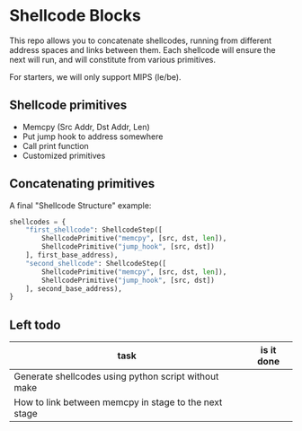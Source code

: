 # Shellcode Blocks

This repo allows you to concatenate shellcodes, running from different address spaces and links between them.
Each shellcode will ensure the next will run, and will constitute from various primitives.

For starters, we will only support MIPS (le/be).

## Shellcode primitives

- Memcpy (Src Addr, Dst Addr, Len)
- Put jump hook to address somewhere
- Call print function
- Customized primitives

## Concatenating primitives

A final "Shellcode Structure" example:

```python
shellcodes = {
	"first_shellcode": ShellcodeStep([
		ShellcodePrimitive("memcpy", [src, dst, len]),
		ShellcodePrimitive("jump_hook", [src, dst])
	], first_base_address),
	"second_shellcode": ShellcodeStep([
		ShellcodePrimitive("memcpy", [src, dst, len]),
		ShellcodePrimitive("jump_hook", [src, dst])
	], second_base_address),
}
```

## Left todo

| task                                                  | is it done |
|-----------------------------------------------------  |------------|
| Generate shellcodes using python script without make  |            |
| How to link between memcpy in stage to the next stage |            |


